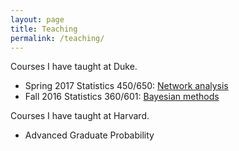 ```yaml
---
layout: page
title: Teaching
permalink: /teaching/
---
```


Courses I have taught at Duke.
* Spring 2017 Statistics 450/650: [Network analysis](http://www2.stat.duke.edu/courses/Spring17/sta650.001/)
* Fall 2016 Statistics 360/601: [Bayesian methods](http://www2.stat.duke.edu/courses/Fall16/sta601.001/)

Courses I have taught at Harvard.
* Advanced Graduate Probability
